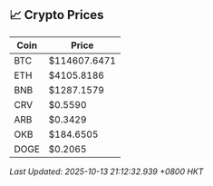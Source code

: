 ## 📈 Crypto Prices

| Coin | Price |
| ---- | ----- |
| BTC | $114607.6471 |
| ETH | $4105.8186 |
| BNB | $1287.1579 |
| CRV | $0.5590 |
| ARB | $0.3429 |
| OKB | $184.6505 |
| DOGE | $0.2065 |

_Last Updated: 2025-10-13 21:12:32.939 +0800 HKT_